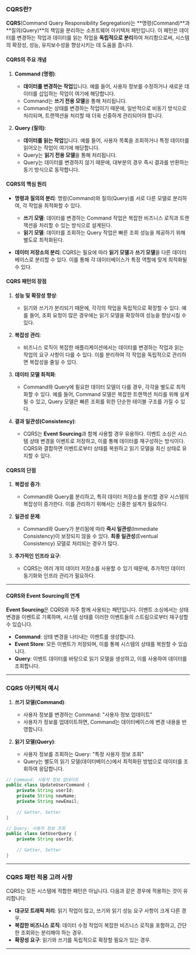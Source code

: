 ### CQRS란?

**CQRS**(Command Query Responsibility Segregation)는 **명령(Command)**과 **질의(Query)**의 책임을 분리하는 소프트웨어 아키텍처 패턴입니다. 이 패턴은 데이터를 변경하는 작업과 데이터를 읽는 작업을 **독립적으로 분리**하여 처리함으로써, 시스템의 확장성, 성능, 유지보수성을 향상시키는 데 도움을 줍니다.

#### CQRS의 주요 개념

1. **Command (명령)**:
   - **데이터를 변경하는 작업**입니다. 예를 들어, 사용자 정보를 수정하거나 새로운 데이터를 삽입하는 작업이 여기에 해당합니다.
   - Command는 **쓰기 전용 모델**을 통해 처리됩니다.
   - Command는 상태를 변경하는 작업이기 때문에, 일반적으로 비동기 방식으로 처리되며, 트랜잭션을 처리할 때 더욱 신중하게 관리되어야 합니다.

2. **Query (질의)**:
   - **데이터를 읽는 작업**입니다. 예를 들어, 사용자 목록을 조회하거나 특정 데이터를 읽어오는 작업이 여기에 해당합니다.
   - Query는 **읽기 전용 모델**을 통해 처리됩니다.
   - Query는 데이터를 변경하지 않기 때문에, 대부분의 경우 즉시 결과를 반환하는 동기 방식으로 동작합니다.

#### CQRS의 핵심 원리

- **명령과 질의의 분리**: 명령(Command)와 질의(Query)를 서로 다른 모델로 분리하여, 각 작업을 최적화할 수 있다.
  - **쓰기 모델**: 데이터를 변경하는 Command 작업은 복잡한 비즈니스 로직과 트랜잭션을 처리할 수 있는 방식으로 설계된다.
  - **읽기 모델**: 데이터를 조회하는 Query 작업은 빠른 조회 성능을 제공하기 위해 별도로 최적화된다.

- **데이터 저장소의 분리**: CQRS는 필요에 따라 **읽기 모델**과 **쓰기 모델**을 다른 데이터베이스로 분리할 수 있다. 이를 통해 각 데이터베이스가 특정 역할에 맞게 최적화될 수 있다.

#### CQRS 패턴의 장점

1. **성능 및 확장성 향상**:
   - 읽기와 쓰기가 분리되기 때문에, 각각의 작업을 독립적으로 확장할 수 있다. 예를 들어, 조회 요청이 많은 경우에는 읽기 모델을 확장하여 성능을 향상시킬 수 있다.

2. **복잡성 관리**:
   - 비즈니스 로직이 복잡한 애플리케이션에서는 데이터를 변경하는 작업과 읽는 작업의 요구 사항이 다를 수 있다. 이를 분리하여 각 작업을 독립적으로 관리하면 복잡성을 줄일 수 있다.

3. **데이터 모델 최적화**:
   - Command와 Query에 필요한 데이터 모델이 다를 경우, 각각을 별도로 최적화할 수 있다. 예를 들어, Command 모델은 복잡한 트랜잭션 처리를 위해 설계될 수 있고, Query 모델은 빠른 조회를 위한 단순한 테이블 구조를 가질 수 있다.

4. **결과 일관성(Consistency)**:
   - CQRS는 **Event Sourcing**과 함께 사용할 경우 유용하다. 이벤트 소싱은 시스템 상태 변경을 이벤트로 저장하고, 이를 통해 데이터를 재구성하는 방식이다. CQRS와 결합하면 이벤트로부터 상태를 복원하고 읽기 모델을 최신 상태로 유지할 수 있다.

#### CQRS의 단점

1. **복잡성 증가**:
   - Command와 Query를 분리하고, 특히 데이터 저장소를 분리할 경우 시스템의 복잡성이 증가한다. 이를 관리하기 위해서는 신중한 설계가 필요하다.
   
2. **일관성 문제**:
   - Command와 Query가 분리됨에 따라 **즉시 일관성**(Immediate Consistency)이 보장되지 않을 수 있다. **최종 일관성**(Eventual Consistency) 모델로 처리되는 경우가 많다.

3. **추가적인 인프라 요구**:
   - CQRS는 여러 개의 데이터 저장소를 사용할 수 있기 때문에, 추가적인 데이터 동기화와 인프라 관리가 필요하다.

---

#### CQRS와 Event Sourcing의 연계

**Event Sourcing**은 CQRS와 자주 함께 사용되는 패턴입니다. 이벤트 소싱에서는 상태 변경을 이벤트로 기록하며, 시스템 상태를 이러한 이벤트들의 스트림으로부터 재구성할 수 있습니다.

- **Command**: 상태 변경을 나타내는 이벤트를 생성합니다.
- **Event Store**: 모든 이벤트가 저장되며, 이를 통해 시스템의 상태를 복원할 수 있습니다.
- **Query**: 이벤트 데이터를 바탕으로 읽기 모델을 생성하고, 이를 사용하여 데이터를 조회합니다.

---

### CQRS 아키텍처 예시

1. **쓰기 모델(Command)**:
   - 사용자 정보를 변경하는 Command: "사용자 정보 업데이트"
   - 사용자가 정보를 업데이트하면, Command는 데이터베이스에 변경 내용을 반영합니다.

2. **읽기 모델(Query)**:
   - 사용자 정보를 조회하는 Query: "특정 사용자 정보 조회"
   - Query는 별도의 읽기 모델(데이터베이스)에서 최적화된 방법으로 데이터를 조회하여 응답합니다.

```java
// Command: 사용자 정보 업데이트
public class UpdateUserCommand {
    private String userId;
    private String newName;
    private String newEmail;
    
    // Getter, Setter
}

// Query: 사용자 정보 조회
public class GetUserQuery {
    private String userId;
    
    // Getter, Setter
}
```

---

### CQRS 패턴 적용 고려 사항

CQRS는 모든 시스템에 적합한 패턴은 아닙니다. 다음과 같은 경우에 적용하는 것이 유리합니다:
- **대규모 트래픽 처리**: 읽기 작업이 많고, 쓰기와 읽기 성능 요구 사항이 크게 다른 경우.
- **복잡한 비즈니스 로직**: 데이터 수정 작업이 복잡한 비즈니스 로직을 포함하고, 간단한 조회와는 분리해야 하는 경우.
- **확장성 요구**: 읽기와 쓰기를 독립적으로 확장할 필요가 있는 경우.

---
